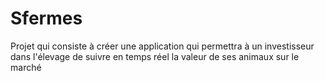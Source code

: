 # Sfermes
Projet qui consiste à créer une application qui permettra à un investisseur dans l'élevage de suivre en temps réel la valeur de ses animaux sur le marché
